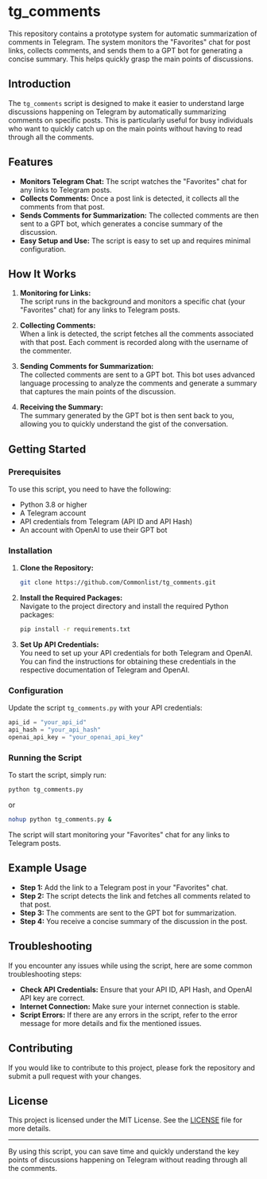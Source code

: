 # tg_comments

This repository contains a prototype system for automatic summarization of comments in Telegram. The system monitors the "Favorites" chat for post links, collects comments, and sends them to a GPT bot for generating a concise summary. This helps quickly grasp the main points of discussions.

## Introduction

The `tg_comments` script is designed to make it easier to understand large discussions happening on Telegram by automatically summarizing comments on specific posts. This is particularly useful for busy individuals who want to quickly catch up on the main points without having to read through all the comments.

## Features

- **Monitors Telegram Chat:** The script watches the "Favorites" chat for any links to Telegram posts.
- **Collects Comments:** Once a post link is detected, it collects all the comments from that post.
- **Sends Comments for Summarization:** The collected comments are then sent to a GPT bot, which generates a concise summary of the discussion.
- **Easy Setup and Use:** The script is easy to set up and requires minimal configuration.

## How It Works

1. **Monitoring for Links:**  
   The script runs in the background and monitors a specific chat (your "Favorites" chat) for any links to Telegram posts.

2. **Collecting Comments:**  
   When a link is detected, the script fetches all the comments associated with that post. Each comment is recorded along with the username of the commenter.

3. **Sending Comments for Summarization:**  
   The collected comments are sent to a GPT bot. This bot uses advanced language processing to analyze the comments and generate a summary that captures the main points of the discussion.

4. **Receiving the Summary:**  
   The summary generated by the GPT bot is then sent back to you, allowing you to quickly understand the gist of the conversation.

## Getting Started

### Prerequisites

To use this script, you need to have the following:

- Python 3.8 or higher
- A Telegram account
- API credentials from Telegram (API ID and API Hash)
- An account with OpenAI to use their GPT bot

### Installation

1. **Clone the Repository:**

    ```bash
    git clone https://github.com/Commonlist/tg_comments.git
    ```

2. **Install the Required Packages:**  
   Navigate to the project directory and install the required Python packages:

    ```bash
    pip install -r requirements.txt
    ```

3. **Set Up API Credentials:**  
   You need to set up your API credentials for both Telegram and OpenAI. You can find the instructions for obtaining these credentials in the respective documentation of Telegram and OpenAI.

### Configuration

Update the script `tg_comments.py` with your API credentials:

```python
api_id = "your_api_id"
api_hash = "your_api_hash"
openai_api_key = "your_openai_api_key"
```

### Running the Script

To start the script, simply run:

```bash
python tg_comments.py
```

or

```bash
nohup python tg_comments.py &
```

The script will start monitoring your "Favorites" chat for any links to Telegram posts.

## Example Usage

- **Step 1:** Add the link to a Telegram post in your "Favorites" chat.
- **Step 2:** The script detects the link and fetches all comments related to that post.
- **Step 3:** The comments are sent to the GPT bot for summarization.
- **Step 4:** You receive a concise summary of the discussion in the post.

## Troubleshooting

If you encounter any issues while using the script, here are some common troubleshooting steps:

- **Check API Credentials:** Ensure that your API ID, API Hash, and OpenAI API key are correct.
- **Internet Connection:** Make sure your internet connection is stable.
- **Script Errors:** If there are any errors in the script, refer to the error message for more details and fix the mentioned issues.

## Contributing

If you would like to contribute to this project, please fork the repository and submit a pull request with your changes.

## License

This project is licensed under the MIT License. See the [LICENSE](LICENSE) file for more details.

---

By using this script, you can save time and quickly understand the key points of discussions happening on Telegram without reading through all the comments.
